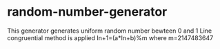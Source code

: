 # random-number-generator
This generator generates uniform random number bewteen 0 and 1
Line congruential method is applied
In+1=(a*In+b)%m where m=2147483647
